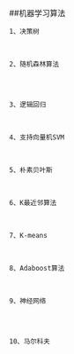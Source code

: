 ##机器学习算法


	1、决策树



	2、随机森林算法




	3、逻辑回归



	4、支持向量机SVM



	5、朴素贝叶斯



	6、K最近邻算法



	7、K-means



	8、Adaboost算法



	9、神经网络




	10、马尔科夫

